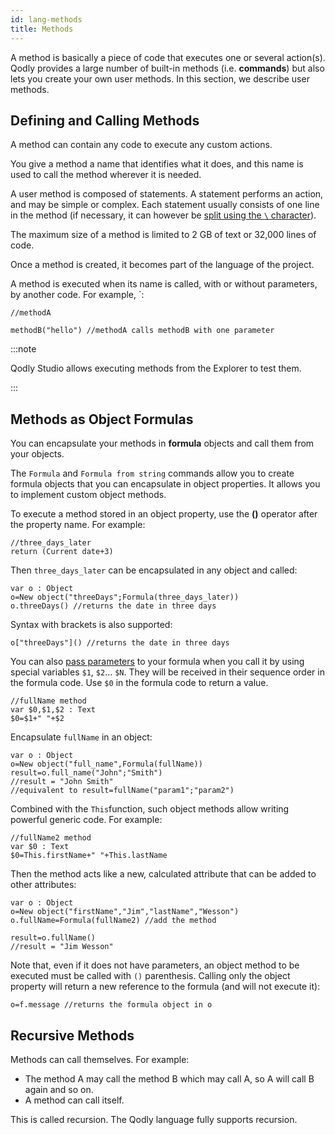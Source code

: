 ```yaml
---
id: lang-methods
title: Methods
---
```


A method is basically a piece of code that executes one or several action(s). Qodly provides a large number of built-in methods (i.e. **commands**) but also lets you create your own user methods. In this section, we describe user methods.



## Defining and Calling Methods

A method can contain any code to execute any custom actions. 

You give a method a name that identifies what it does, and this name is used to call the method wherever it is needed. 

A user method is composed of statements. A statement performs an action, and may be simple or complex. Each statement usually consists of one line in the method (if necessary, it can however be [split using the `\` character](lang-quicktour.md#code-on-several-lines)). 

The maximum size of a method is limited to 2 GB of text or 32,000 lines of code.  

Once a method is created, it becomes part of the language of the project. 

A method is executed when its name is called, with or without parameters, by another code. For example, `:

```4d
//methodA

methodB("hello") //methodA calls methodB with one parameter
```


:::note

Qodly Studio allows executing methods from the Explorer to test them.

:::


## Methods as Object Formulas

You can encapsulate your methods in **formula** objects and call them from your objects.

The `Formula` and `Formula from string` commands allow you to create formula objects that you can encapsulate in object properties. It allows you to implement custom object methods.

To execute a method stored in an object property, use the **()** operator after the property name. For example:

```4d
//three_days_later
return (Current date+3)
```

Then `three_days_later` can be encapsulated in any object and called:

```4d
var o : Object
o=New object("threeDays";Formula(three_days_later))
o.threeDays() //returns the date in three days
```

Syntax with brackets is also supported:

```4d
o["threeDays"]() //returns the date in three days
```

You can also [pass parameters](parameters.md) to your formula when you call it by using special variables `$1`, `$2`… `$N`. They will be received in their sequence order in the formula code. Use `$0` in the formula code to return a value.

```4d
//fullName method
var $0,$1,$2 : Text
$0=$1+" "+$2
```

Encapsulate `fullName` in an object:

```4d
var o : Object
o=New object("full_name",Formula(fullName))
result=o.full_name("John";"Smith") 
//result = "John Smith"
//equivalent to result=fullName("param1";"param2")
```

Combined with the `This`function, such object methods allow writing powerful generic code. For example:

```4d
//fullName2 method
var $0 : Text
$0=This.firstName+" "+This.lastName
```

Then the method acts like a new, calculated attribute that can be added to other attributes:

```4d
var o : Object
o=New object("firstName","Jim","lastName","Wesson")
o.fullName=Formula(fullName2) //add the method  

result=o.fullName() 
//result = "Jim Wesson"
```

Note that, even if it does not have parameters, an object method to be executed must be called with `()` parenthesis. Calling only the object property will return a new reference to the formula (and will not execute it):

```4d
o=f.message //returns the formula object in o
```

## Recursive Methods

Methods can call themselves. For example:

- The method A may call the method B which may call A, so A will call B again and so on.
- A method can call itself.

This is called recursion. The Qodly language fully supports recursion.
